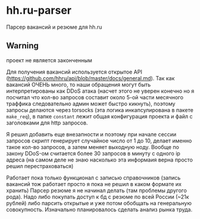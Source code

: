# hh.ru-parser
Парсер вакансий и резюме для hh.ru
## Warning
проект не является законченным

Для получения вакансий используется открытое API (https://github.com/hhru/api/blob/master/docs/general.md).
Так как вакансий ОЧЕНЬ много, то наши обращения могут быть интерпретированы как DDoS атака (насчет этого не уверен конечно но я посчитал
что кол-во запросов составит около 5-ой части месячного траффика следовательно админ может быстро кикнуть), поэтому запросы делаются через
torsocks (эта логика инкапсулирована в пакете `make_req`), в папке `constant` лежит общая конфигурация проекта и файл
с заголовками для http запросов.

Я решил добавить еще внезапности и поэтому при начале сессии запросов скрипт генерирует случайное число от 1 до 10, делает
именно такое кол-во запросов, а затем меняет выходную ноду.
Вообще по закону DDoS-ом считается более 30 запросов в минуту с одного ip адреса (на самом деле не знаю
насколько эта информаия верна просто решил перестраховаться)

Работает пока только функционал с записью справочников (запись вакансий тож работает просто я пока не решил 
в каком формате их хранить)
Парсер резюме я не начинал делать (там проблемы другого рода). Надо либо покупать доступ к бд с резюме по всей России (~21к рублей)
либо парсить открытые и уже потом обобщать на генеральную совокупность. Изначально планировалось сделать анализ рынка труда.
